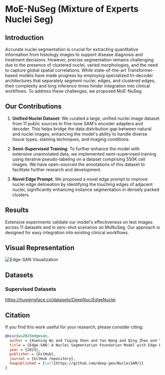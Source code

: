 # MoE-NuSeg (Mixture of Experts Nuclei Seg)

## Introduction

 Accurate nuclei segmentation is crucial for
extracting quantitative information from histology images
to support disease diagnosis and treatment decisions.
However, precise segmentation remains challenging due to
the presence of clustered nuclei, varied morphologies, and the need to capture global spatial correlations. While state-of-the-art Transformer-based models have made progress
by employing specialized tri-decoder architectures that
separately segment nuclei, edges, and clustered edges,
their complexity and long inference times hinder integration into clinical workflows. To address these  challenges, we proposed MoE-NuSeg


## Our Contributions

1. **Unified Nuclei Dataset**: We curated a large, unified nuclei image dataset from 11 public sources to fine-tune SAM's encoder adapters and decoder. This helps bridge the data distribution gap between natural and nuclei images, enhancing the model's ability to handle diverse tissue types, staining techniques, and imaging conditions.

2. **Semi-Supervised Training**: To further enhance the model with extensive unannotated data, we implemented semi-supervised training using iterative pseudo-labeling on a dataset comprising 550K cell images. We have open-sourced the annotations of this dataset to facilitate further research and development.

3. **Novel Edge Prompt**: We proposed a novel edge prompt to improve nuclei edge delineation by identifying the touching edges of adjacent nuclei, significantly enhancing instance segmentation in densely packed clusters.

## Results

Extensive experiments validate our model's effectiveness on test images across 11 datasets and in zero-shot scenarios on MoNuSeg. Our approach is designed for easy integration into existing clinical workflows.

## Visual Representation

![Edge-SAN Visualization](https://github.com/deep-geo/NucleiSAM/assets/112611011/7a4452c0-db0c-4249-8ce4-23e7e2c78a7e)


## Datasets

### Supervised Datasets 

https://huggingface.co/datasets/DeepNuc/EdgeNuclei


## Citation

If you find this work useful for your research, please consider citing:

```bibtex
@misc{wu2023edgesan,
  author = {Xuening Wu and Yiqing Shen and Yan Wang and Qing Zhao and Yanlan Kang and Ruiqi Hu and Wenqiang Zhang},
  title = {Edge-SAN: A Nuclei Segmentation Foundation Model with Edge Prompting for Pathology Images},
  year = {2023},
  publisher = {GitHub},
  journal = {GitHub repository},
  howpublished = {\url{https://github.com/deep-geo/NucleiSAM/}}
}
```
